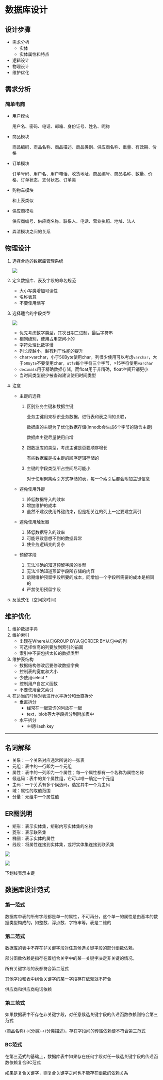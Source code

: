 # 数据库设计

## 设计步骤

* 需求分析
  * 实体
  * 实体属性和特点
* 逻辑设计
* 物理设计
* 维护优化

## 需求分析

### 简单电商

- 用户模块

  用户名、密码、电话、邮箱、身份证号、姓名、昵称

- 商品模块

  商品编码、商品名称、商品描述、商品类别、供应商名称、重量、有效期、价格

- 订单模块

  订单号码、用户名、用户电话、收货地址、商品编号、商品名称、数量、价格、订单状态、支付状态、订单类

- 购物车模块

  和上表类似

- 供应商模块

  供应商编号、供应商名称、联系人、电话、营业执照、地址、法人

- 弄清模块之间的关系

## 物理设计

1. 选择合适的数据库管理系统

   ![](./img/引擎.jpeg)

2. 定义数据库、表及字段的命名规范

   - 大小写类增加可读性
   - 名称表意
   - 不要使用缩写

3. 选择适合的字段类型

   ![](./img/数据类型和空间占用.jpeg)

   * 优先考虑数字类型，其次日期二进制，最后字符串
   * 相同级别，使用占用空间小的
   * 字符处理比数字慢
   * 列长度越小，越有利于性能的提升
   * char>varchar，小于50Byte使用char，列很少使用可以考虑`varchar`，大于`50Byte`不要使用char，`utf8`每个字符三个字节，>15字符使用`varchar`
   * `decimals`用于精确数据存储，而float用于非精确，float空间开销更小
   * 当时间类型很少被查询建议使用时间类型

4. 注意

   * 主键的选择

     1. 区别业务主键和数据主键

        业务主键用来标识业务数据，进行表和表之间的关联，

        数据库的主键为了优化数据存储(Innodb会生成6个字节的隐含主键)

        数据库主键尽量使用自增

     2. 跟数据库的类型，考虑主键是否要顺序增长

        有些数据库是按主键的顺序逻辑存储的

     3. 主键的字段类型所占空间尽可能小

        对于使用聚集索引方式存储的表，每一个索引后都会附加主键信息

   * 避免使用外键

     1. 降低数据导入的效率
     2. 增加维护的成本
     3. 虽然不建议使用外键约束，但是相关连的列上一定要建立索引

   * 避免使用触发器

     1. 降低数据导入的效率
     2. 可能导致意想不到的数据异常
     3. 使业务逻辑变的复杂

   * 预留字段

     1. 无法准确的知道预留字段的类型
     2. 无法准确知道预留字段所存储的内容
     3. 后期维护预留字段所要的成本，同增加一个字段所需要的成本是相同的
     4. 严禁使用预留字段

5. 反范式化（空间换时间）

## 维护优化

1. 维护数据字典
2. 维护索引
   - 出现在Where从句GROUP BY从句ORDER BY从句中的列
   - 可选择性高的列要放到索引的前面
   - 索引中不要包括太长的数据类型
3. 维护表结构
   - 数据结构修改后要修改数据字典
   - 控制表的宽度和大小
   - 少使用select * 
   - 控制用户自定义函数
   - 不要使用全文索引
4. 在适当的时候对表进行水平拆分和垂直拆分
   - 垂直拆分
     - 经常在一起查询的列放在一起
     - text，blob等大字段拆分到附加表中
   - 水平拆分
     - 主键Hash key 

*******

## 名词解释

- 关系：一个关系对应通常所说的一张表
- 元组：表中的一行即为一个元组
- 属性：表中的一列即为一个属性；每一个属性都有一个名称为属性名称
- 候选码：表中的某个属性组，它可以唯一确定一个元组
- 主码：一个关系有多个候选码，选定其中一个为主码
- 域：属性的取值范围
- 分量：元组中一个属性值

## ER图说明

- 矩形：表示实体集，矩形内写实体集的名称
- 菱形：表示联系集
- 椭圆：表示实体的属性
- 线段：将属性连接到实体集，或将实体集连接到联系集

![](./img/实例演示.jpeg)

![](实例演示.jpeg)

下划线表示主键

## 数据库设计范式

### 第一范式

数据库中表的所有字段都是单一的属性，不可再分，这个单一的属性是由基本的数据类型构成的，如整数、浮点数、字符串等，表是二维的

### 第二范式

数据库的表中不存在非关键字段对任意候选关键字段的部分函数依赖。

部分函数依赖是指存在着组合关字中的某一关键字决定非关键的情况。

所有关键字段的表都符合第二范式

其他字段和表中组合关键字的某一字段存在依赖就不符合

供应商和供应商电话依赖

### 第三范式

如果数据表中不存在非关键字段，对任意候选关键字段的传递函数依赖则符合第三范式

(商品名称)->(分类)->(分类描述)，存在字段间的传递依赖便不符合第三范式

### BC范式

在第三范式的基础上，数据库表中如果存在任何字段对任一候选关键字段的传递函数依赖复合BC范式

如果是复合关键字，则复合关键字之间也不能存在函数的依赖关系



















